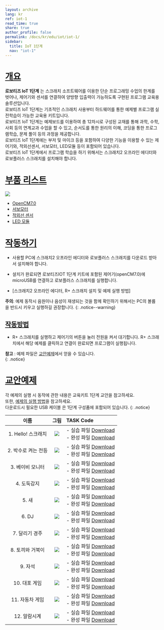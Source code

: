 ```yaml
---
layout: archive
lang: kr
ref: iot-1
read_time: true
share: true
author_profile: false
permalink: /docs/kr/edu/iot/iot-1/
sidebar:
  title: IoT 1단계
  nav: "iot-1"
---
```


# [개요](#개요)

**로보티즈 IoT 1단계** 는 스크래치 소프트웨어를 이용한 단순 프로그래밍 수업의 한계를 벗어나, 제어기와 센서를 연결하여 양방향 입출력이 가능하도록 구현된 프로그램 교육용 솔루션입니다.  
로보티즈 IoT 1단계는 기초적인 스크래치 사용부터 하드웨어를 통한 예제별 프로그램 실전학습이 가능한 교육용 키트입니다.  
로보티즈 IoT 1단계는 예제보드를 이용하여 총 12차시로 구성된 교재를 통해 과학, 수학, 사회 등의 연계교과 수업을 할 수 있고, 순서도를 통한 원리의 이해, 코딩을 통한 프로그램학습, 문제 풀이 등의 과정을 제공합니다.  
로보티즈 IoT 1단계에는 부저 및 마이크 등을 포함하여 다양한 기능을 이용할 수 있는 제어기와, 적외선센서, 서보모터, LED모듈 등이 포함되어 있습니다.  
로보티즈 IoT 1단계에서 프로그램 학습을 하기 위해서는 스크래치2 오프라인 에디터와 로보플러스 스크래치를 설치해야 합니다.


# [부품 리스트](#부품-리스트)

![](/assets/images/edu/iot/robotis_iot_l1_partlist_kr.png)

- [OpenCM7.0]
- [서보모터]
- [적외선 센서]
- [LED 모듈]

# [작동하기](#작동하기)

- 사용할 PC에 스크래치2 오프라인 에디터와 로보플러스 스크래치를 다운로드 받아서 설치해야 합니다.
- 설치가 완료되면 로보티즈IOT 1단계 키트에 포함된 제어기(openCM7.0)에 microUSB를 연결하고 로보플러스 스크래치를 실행합니다.

- [스크래치2 오프라인 에디터, R+ 스크래치 설치 및 예제 실행 방법]

**주의**: 예제 동작시 음원이나 음성이 재생되는 것을 함께 확인하기 위해서는 PC의 볼륨을 반드시 키우고 실행하길 권장합니다.
{: .notice--warning}

## [작동방법](#작동방법)

- R+ 스크래치를 실행하고 제어기의 버튼을 눌러 전원을 켜서 대기합니다. R+ 스크래치에서 해당 예제를 클릭하고 연결이 완료되면 프로그램이 실행됩니다.

**참고** : 예제 파일은 [교안예제]에서 얻을 수 있습니다.  
{: .notice}


# [교안예제](#교안예제)

각 예제의 실행 시 동작에 관한 내용은 교육키트 1단계 교안을 참고하세요.  
또한, [예제의 실행 방법]을 참고하세요.  
다운로드시 필요한 USB 케이블 은 1단계 구성품에 포함되어 있습니다.
{: .notice}


|        이름         |                              그림                               | TASK Code                                                                                                               |
|:-------------------:|:---------------------------------------------------------------:|:------------------------------------------------------------------------------------------------------------------------|
| 1. Hello! 스크래치  |        ![](/assets/images/edu/iot/iot_l1_1_hello_kr.png)        | - 실습 파일 [Download][IoT_L1_1_Hello(p)_KR] <br />- 완성 파일 [Download][IoT_L1_1_Hello_KR]                            |
| 2. 박수로 켜는 전등 |        ![](/assets/images/edu/iot/iot_l1_2_lamp_KR.png)         | - 실습 파일 [Download][IoT_L1_2_Lamp(p)_KR]<br />- 완성 파일 [Download][IoT_L1_2_Lamp_KR]                               |
|  3. 베이비 모니터   |     ![](/assets/images/edu/iot/iot_l1_3_babymonitor_KR.png)     | - 실습 파일 [Download][IoT_L1_3_BabyMonitor(p)_KR]<br />- 완성 파일 [Download][IoT_L1_3_BabyMonitor_KR]                 |
|     4. 도둑감지     |  ![](/assets/images/edu/iot/iot_l1_4_intrusiondetector_KR.png)  | - 실습 파일 [Download][IoT_L1_4_IntrusionDetector(p)_KR]<br />- 완성 파일 [Download][IoT_L1_4_IntrusionDetector_KR]     |
|        5. 새        |        ![](/assets/images/edu/iot/iot_l1_5_bird_KR.png)         | - 실습 파일 [Download][IoT_L1_5_Bird(p)_KR]<br />- 완성 파일 [Download][IoT_L1_5_Bird_KR]                               |
|        6. DJ        |         ![](/assets/images/edu/iot/iot_l1_6_dj_KR.png)          | - 실습 파일 [Download][IoT_L1_6_DJ(p)_KR]<br />- 완성 파일 [Download][IoT_L1_6_DJ_KR]                                   |
|   7. 달리기 경주    |        ![](/assets/images/edu/iot/iot_l1_7_race_KR.png)         | - 실습 파일 [Download][IoT_L1_7_Race(p)_KR]<br />- 완성 파일 [Download][IoT_L1_7_Race_KR]                               |
|  8. 토끼와 거북이   | ![](/assets/images/edu/iot/iot_l1_8_therabbit_theturtle_KR.png) | - 실습 파일 [Download][IoT_L1_8_TheRabbit&TheTurtle(p)_KR]<br />- 완성 파일 [Download][IoT_L1_8_TheRabbit&TheTurtle_KR] |
|       9. 자석       |       ![](/assets/images/edu/iot/iot_l1_9_magnet_KR.png)        | - 실습 파일 [Download][IoT_L1_9_Magnet(p)_KR]<br />- 완성 파일 [Download][IoT_L1_9_Magnet_KR]                           |
|    10. 대포 게임    |       ![](/assets/images/edu/iot/iot_l1_10_cannon_KR.png)       | - 실습 파일 [Download][IoT_L1_10_Cannon(p)_KR]<br />- 완성 파일 [Download][IoT_L1_10_Cannon_KR]                         |
|   11. 자동차 게임   |      ![](/assets/images/edu/iot/iot_l1_11_cargame_KR.png)       | - 실습 파일 [Download][IoT_L1_11_CarGame(p)_KR]<br />- 완성 파일 [Download][IoT_L1_11_CarGame_KR]                       |
|    12. 알람시계     |     ![](/assets/images/edu/iot/iot_l1_12_alarmclock_KR.png)     | - 실습 파일 [Download][IoT_L1_12_AlarmClock(p)_KR]<br />- 완성 파일 [Download][IoT_L1_12_AlarmClock_KR]                 |


[OpenCM7.0]: /docs/kr/parts/controller/opencm7/
[서보모터]: /docs/kr/parts/motor/servo_motor/
[적외선 센서]: /docs/kr/parts/sensor/irss-10/
[LED 모듈]: /docs/kr/parts/display/lm-10/
[스크래치2 오프라인 에디터, R+ 스크래치 설치 및 예제 실행 방법 바로가기]: /docs/kr/software/rplus2/scratch/#제어기를-pc에-연결하기
[교안예제]: #교안예제
[예제의 실행 방법]: /docs/kr/edu/ollo/bugkit/#태스크-코드-다운로드
[IoT_L1_1_Hello(p)_KR]: http://support.robotis.com/ko/baggage_files/iot/iot_l1_1_hello(p)_kr.sb2
[IoT_L1_1_Hello_KR]: http://support.robotis.com/ko/baggage_files/iot/iot_l1_1_hello_kr.sb2
[IoT_L1_2_Lamp(p)_KR]: http://support.robotis.com/ko/baggage_files/iot/iot_l1_2_lamp(p)_kr.sb2
[IoT_L1_2_Lamp_KR]: http://support.robotis.com/ko/baggage_files/iot/iot_l1_2_lamp_kr.sb2
[IoT_L1_3_BabyMonitor(p)_KR]: http://support.robotis.com/ko/baggage_files/iot/iot_l1_3_babymonitor(p)_kr.sb2
[IoT_L1_3_BabyMonitor_KR]: http://support.robotis.com/ko/baggage_files/iot/iot_l1_3_babymonitor_kr.sb2
[IoT_L1_4_IntrusionDetector(p)_KR]: http://support.robotis.com/ko/baggage_files/iot/iot_l1_4_intrusiondetector(p)_kr.sb2
[IoT_L1_4_IntrusionDetector_KR]: http://support.robotis.com/ko/baggage_files/iot/iot_l1_4_intrusiondetector_kr.sb2
[IoT_L1_5_Bird(p)_KR]: http://support.robotis.com/ko/baggage_files/iot/iot_l1_5_bird(p)_kr.sb2
[IoT_L1_5_Bird_KR]: http://support.robotis.com/ko/baggage_files/iot/iot_l1_5_bird_kr.sb2
[IoT_L1_6_DJ(p)_KR]: http://support.robotis.com/ko/baggage_files/iot/iot_l1_6_dj(p)_kr.sb2
[IoT_L1_6_DJ_KR]: http://support.robotis.com/ko/baggage_files/iot/iot_l1_6_dj_kr.sb2
[IoT_L1_7_Race(p)_KR]: http://support.robotis.com/ko/baggage_files/iot/iot_l1_7_race(p)_kr.sb2
[IoT_L1_7_Race_KR]: http://support.robotis.com/ko/baggage_files/iot/iot_l1_7_race_kr.sb2
[IoT_L1_8_TheRabbit&TheTurtle(p)_KR]: http://support.robotis.com/ko/baggage_files/iot/iot_l1_8_therabbit_theturtle(p)_kr.sb2
[IoT_L1_8_TheRabbit&TheTurtle_KR]: http://support.robotis.com/ko/baggage_files/iot/iot_l1_8_therabbit_theturtle_kr.sb2
[IoT_L1_9_Magnet(p)_KR]: http://support.robotis.com/ko/baggage_files/iot/iot_l1_9_magnet(p)_kr.sb2
[IoT_L1_9_Magnet_KR]: http://support.robotis.com/ko/baggage_files/iot/iot_l1_9_magnet_kr.sb2
[IoT_L1_10_Cannon(p)_KR]: http://support.robotis.com/ko/baggage_files/iot/iot_l1_10_cannon(p)_kr.sb2
[IoT_L1_10_Cannon_KR]: http://support.robotis.com/ko/baggage_files/iot/iot_l1_10_cannon_kr.sb2
[IoT_L1_11_CarGame(p)_KR]: http://support.robotis.com/ko/baggage_files/iot/iot_l1_11_cargame(p)_kr_.sb2
[IoT_L1_11_CarGame_KR]: http://support.robotis.com/ko/baggage_files/iot/iot_l1_11_cargame_kr_.sb2
[IoT_L1_12_AlarmClock(p)_KR]: http://support.robotis.com/ko/baggage_files/iot/iot_l1_12_alarmclock(p)_kr.sb2
[IoT_L1_12_AlarmClock_KR]: http://support.robotis.com/ko/baggage_files/iot/iot_l1_12_alarmclock_kr.sb2
